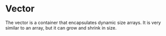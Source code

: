 # Vector

The vector is a container that encapsulates dynamic size arrays. It is very similar to an array, but it can grow and shrink in size.
